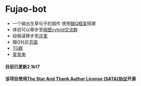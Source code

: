 # Fujao-bot
- 一个输出生草句子的插件 使用[醋Q框架](https://cqp.cc)搭建
- 体验可以移步至[隔壁cytoid交流群](https://jq.qq.com/?_wv=1027&k=5L4IAOw)
- 投稿请移步至[这里](https://fujao-time.qmqaq.top/)
- 醋Q社区[页面](https://cqp.cc/t/48186)
- [TG群](https://t.me/fujao_time)
- [爱发电](https://afdian.net/@fujao-time)
#### 目前已更新2.1b17
#### 该项目使用[The Star And Thank Author License (SATA)协议](https://github.com/zTrix/sata-license)开源
